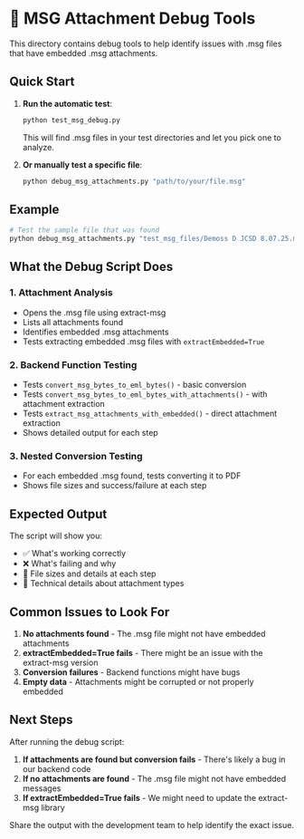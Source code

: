 # 🐛 MSG Attachment Debug Tools

This directory contains debug tools to help identify issues with .msg files that have embedded .msg attachments.

## Quick Start

1. **Run the automatic test**:
   ```bash
   python test_msg_debug.py
   ```
   This will find .msg files in your test directories and let you pick one to analyze.

2. **Or manually test a specific file**:
   ```bash
   python debug_msg_attachments.py "path/to/your/file.msg"
   ```

## Example

```bash
# Test the sample file that was found
python debug_msg_attachments.py "test_msg_files/Demoss D JCSD 8.07.25.msg"
```

## What the Debug Script Does

### 1. **Attachment Analysis**
- Opens the .msg file using extract-msg
- Lists all attachments found
- Identifies embedded .msg attachments
- Tests extracting embedded .msg files with `extractEmbedded=True`

### 2. **Backend Function Testing**
- Tests `convert_msg_bytes_to_eml_bytes()` - basic conversion
- Tests `convert_msg_bytes_to_eml_bytes_with_attachments()` - with attachment extraction
- Tests `extract_msg_attachments_with_embedded()` - direct attachment extraction
- Shows detailed output for each step

### 3. **Nested Conversion Testing**
- For each embedded .msg found, tests converting it to PDF
- Shows file sizes and success/failure at each step

## Expected Output

The script will show you:
- ✅ What's working correctly
- ❌ What's failing and why
- 📄 File sizes and details at each step
- 🔧 Technical details about attachment types

## Common Issues to Look For

1. **No attachments found** - The .msg file might not have embedded attachments
2. **extractEmbedded=True fails** - There might be an issue with the extract-msg version
3. **Conversion failures** - Backend functions might have bugs
4. **Empty data** - Attachments might be corrupted or not properly embedded

## Next Steps

After running the debug script:

1. **If attachments are found but conversion fails** - There's likely a bug in our backend code
2. **If no attachments are found** - The .msg file might not have embedded messages
3. **If extractEmbedded=True fails** - We might need to update the extract-msg library

Share the output with the development team to help identify the exact issue.